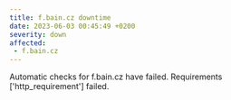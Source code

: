 ```yaml
---
title: f.bain.cz downtime
date: 2023-06-03 00:45:49 +0200
severity: down
affected:
 - f.bain.cz
---
```

Automatic checks for f.bain.cz have failed. Requirements ['http_requirement'] failed.

